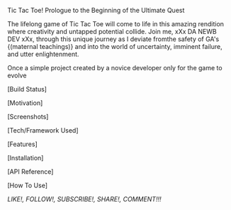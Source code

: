 Tic Tac Toe! Prologue to the Beginning of the Ultimate Quest

The lifelong game of Tic Tac Toe will come to life in this amazing rendition
where creativity and untapped potential collide. Join me, xXx DA NEWB DEV xXx,
through this unique journey as I deviate fromthe safety of GA's {(maternal
teachings)} and into the world of uncertainty, imminent failure, and utter
enlightenment.

Once a simple project created by a novice developer only for the game to evolve


[Build Status]

[Motivation]

[Screenshots]

[Tech/Framework Used]

[Features]

[Installation]

[API Reference]

[How To Use]

*LIKE!, FOLLOW!, SUBSCRIBE!, SHARE!, COMMENT!!!*
